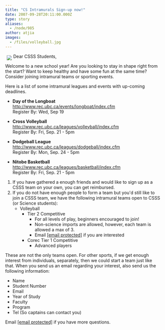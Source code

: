```yaml
---
title: "CS Intramurals Sign-up now!"
date: 2007-09-28T20:11:00.000Z
type: story
aliases:
  - /node/985
author: atjia
images:
  - /files/volleyball.jpg
---
```


<div class="field field-name-body field-type-text-with-summary field-label-hidden"><div class="field-items"><div class="field-item even"><p><img src="/files/volleyball.jpg" align="left" vspace="5" hspace="5">Dear CSSS Students,</p>
<p>Welcome to a new school year!  Are you looking to stay in shape right from the start?  Want to keep healthy and have some fun at the same time? Consider joining intramural teams or sporting events.</p>
<p>Here is a list of some intramural leagues and events with up-coming deadlines.  </p>
<ul>
<li><strong>Day of the Longboat</strong><br>
<a href="http://www.rec.ubc.ca/events/longboat/index.cfm">http://www.rec.ubc.ca/events/longboat/index.cfm</a><br>
Register By: Wed, Sep 19 <p></p>
</li><li><strong>Cross Volleyball</strong><br>
<a href="http://www.rec.ubc.ca/leagues/volleyball/index.cfm">http://www.rec.ubc.ca/leagues/volleyball/index.cfm</a><br>
Register By: Fri, Sep. 21 - 5pm<p></p>
</li><li><strong>Dodgeball League</strong><br>
<a href="http://www.rec.ubc.ca/leagues/dodgeball/index.cfm">http://www.rec.ubc.ca/leagues/dodgeball/index.cfm</a><br>
Register By: Mon, Sep. 24 - 5pm<p></p>
</li><li><strong>Nitobe Basketball</strong><br>
<a href="http://www.rec.ubc.ca/leagues/basketball/index.cfm">http://www.rec.ubc.ca/leagues/basketball/index.cfm</a><br>
Register By: Fri, Sep. 21 - 5pm
</li></ul>
<ol>
<li>If you have gathered a enough friends and would like to sign up as a CSSS team on your own, you can get reimbursed.
</li><li>If you do not have enough people to form a team but you&apos;d still like to join a CSSS team, we have the following intramural teams open to CSSS (or Science students):
<ul>
<li>Volleyball
<ul>
<li>Tier 2 Competitive
<ul>
<li>For all levels of play, beginners encouraged to join!
</li><li>Non-science imports are allowed, however, each team is allowed a max of 3.
</li><li>Email <a href="/cdn-cgi/l/email-protection#0271726d70767142766a67617760672c6163"><span class="__cf_email__" data-cfemail="93e0e3fce1e7e0d3e7fbf6f0e6f1f6bdf0f2">[email&#xA0;protected]</span></a> if you are interested
</li></ul>
</li><li>Corec Tier 1 Competitive
<ul>
<li>Advanced players
</li></ul>
</li></ul>
</li></ul>
</li></ol>
<p>These are not the only teams open.  For other sports, if we get enough interest from individuals, separately, then we could start a team just like that.  When you send us an email regarding your interest, also send us the following information:</p>
<ul>
<li>Name
</li><li>Student Number
</li><li>Email
</li><li>Year of Study
</li><li>Faculty
</li><li>Program
</li><li>Tel (So captains can contact you)
</li></ul>
<p>Email <a href="/cdn-cgi/l/email-protection#6417140b16101724100c01071106014a0705"><span class="__cf_email__" data-cfemail="3a494a55484e497a4e525f594f585f14595b">[email&#xA0;protected]</span></a> if you have more questions.</p>
</div></div></div>    <footer>
          </footer>